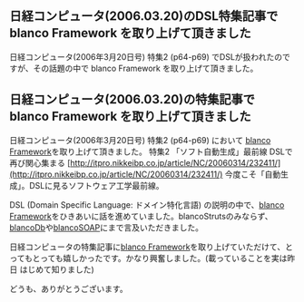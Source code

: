 ## 日経コンピュータ(2006.03.20)のDSL特集記事で blanco Framework を取り上げて頂きました

日経コンピュータ(2006年3月20日号) 特集2 (p64-p69) でDSLが扱われたのですが、その話題の中で blanco Framework を取り上げて頂きました。






## 日経コンピュータ(2006.03.20)の特集記事で blanco Framework を取り上げて頂きました


日経コンピュータ(2006年3月20日号) 特集2 (p64-p69) において [blanco Framework](http://www.igapyon.jp/blanco/blanco.ja.html)を取り上げて頂きました。
特集2 「ソフト自動生成」最前線 DSLで再び関心集まる
  [http://itpro.nikkeibp.co.jp/article/NC/20060314/232411/](http://itpro.nikkeibp.co.jp/article/NC/20060314/232411/)
  今度こそ「自動生成」。DSLに見るソフトウェア工学最前線。


DSL (Domain Specific Language: ドメイン特化言語) の説明の中で、[blanco Framework](http://www.igapyon.jp/blanco/blanco.ja.html)をひきあいに話を進めていました。blancoStrutsのみならず、[blancoDb](http://www.igapyon.jp/blanco/blancodb.html)や[blancoSOAP](http://www.igapyon.jp/blanco/blancosoap.html)にまで言及いただきました。

日経コンピュータの特集記事に[blanco Framework](http://www.igapyon.jp/blanco/blanco.ja.html)を取り上げていただけて、とってもとっても嬉しかったです。かなり興奮しました。(載っていることを実は昨日
はじめて知りました)

どうも、ありがとうございます。